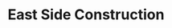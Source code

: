 ---
title: "East Side Construction"
url: /east-providence/east-side-construction/
shop: doityourself
---